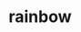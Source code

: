---
layout: travel&places
title: rainbow
emoji: rainbow
permalink: 🌈.html
image: assets/img/3moji/rainbow.png
---